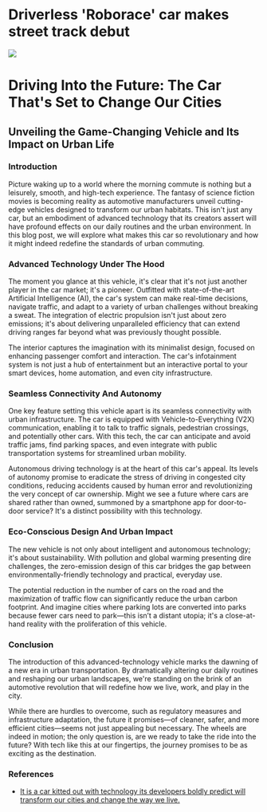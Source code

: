 # Driverless 'Roborace' car makes street track debut

![](https://oaidalleapiprodscus.blob.core.windows.net/private/org-gXPbBm0AsUo5a4CtQGiKlNGU/user-w6ZkVLVP9InJi6KkAr5kPeie/img-gSUTU9OrtYG9IyNx0w9jAYmL.png?st=2023-11-18T06%3A00%3A10Z&se=2023-11-18T08%3A00%3A10Z&sp=r&sv=2021-08-06&sr=b&rscd=inline&rsct=image/png&skoid=6aaadede-4fb3-4698-a8f6-684d7786b067&sktid=a48cca56-e6da-484e-a814-9c849652bcb3&skt=2023-11-17T19%3A58%3A50Z&ske=2023-11-18T19%3A58%3A50Z&sks=b&skv=2021-08-06&sig=7rj96VD60GKcMTdu5hyBLWgzpExn%2BKCobATyReElXKM%3D)

# Driving Into the Future: The Car That's Set to Change Our Cities

## Unveiling the Game-Changing Vehicle and Its Impact on Urban Life

### Introduction

Picture waking up to a world where the morning commute is nothing but a leisurely, smooth, and high-tech experience. The fantasy of science fiction movies is becoming reality as automotive manufacturers unveil cutting-edge vehicles designed to transform our urban habitats. This isn't just any car, but an embodiment of advanced technology that its creators assert will have profound effects on our daily routines and the urban environment. In this blog post, we will explore what makes this car so revolutionary and how it might indeed redefine the standards of urban commuting.

### Advanced Technology Under The Hood

The moment you glance at this vehicle, it's clear that it's not just another player in the car market; it's a pioneer. Outfitted with state-of-the-art Artificial Intelligence (AI), the car's system can make real-time decisions, navigate traffic, and adapt to a variety of urban challenges without breaking a sweat. The integration of electric propulsion isn't just about zero emissions; it's about delivering unparalleled efficiency that can extend driving ranges far beyond what was previously thought possible.

The interior captures the imagination with its minimalist design, focused on enhancing passenger comfort and interaction. The car's infotainment system is not just a hub of entertainment but an interactive portal to your smart devices, home automation, and even city infrastructure.

### Seamless Connectivity And Autonomy

One key feature setting this vehicle apart is its seamless connectivity with urban infrastructure. The car is equipped with Vehicle-to-Everything (V2X) communication, enabling it to talk to traffic signals, pedestrian crossings, and potentially other cars. With this tech, the car can anticipate and avoid traffic jams, find parking spaces, and even integrate with public transportation systems for streamlined urban mobility.

Autonomous driving technology is at the heart of this car's appeal. Its levels of autonomy promise to eradicate the stress of driving in congested city conditions, reducing accidents caused by human error and revolutionizing the very concept of car ownership. Might we see a future where cars are shared rather than owned, summoned by a smartphone app for door-to-door service? It's a distinct possibility with this technology.

### Eco-Conscious Design And Urban Impact

The new vehicle is not only about intelligent and autonomous technology; it's about sustainability. With pollution and global warming presenting dire challenges, the zero-emission design of this car bridges the gap between environmentally-friendly technology and practical, everyday use.

The potential reduction in the number of cars on the road and the maximization of traffic flow can significantly reduce the urban carbon footprint. And imagine cities where parking lots are converted into parks because fewer cars need to park—this isn’t a distant utopia; it's a close-at-hand reality with the proliferation of this vehicle.

### Conclusion

The introduction of this advanced-technology vehicle marks the dawning of a new era in urban transportation. By dramatically altering our daily routines and reshaping our urban landscapes, we're standing on the brink of an automotive revolution that will redefine how we live, work, and play in the city.

While there are hurdles to overcome, such as regulatory measures and infrastructure adaptation, the future it promises—of cleaner, safer, and more efficient cities—seems not just appealing but necessary. The wheels are indeed in motion; the only question is, are we ready to take the ride into the future? With tech like this at our fingertips, the journey promises to be as exciting as the destination.

### References

* [It is a car kitted out with technology its developers boldly predict will transform our cities and change the way we live.](http://www.cnn.com/2016/11/18/motorsport/roborace-marrakech-cop22-formula-e/index.html?eref=rss%5Ftech)